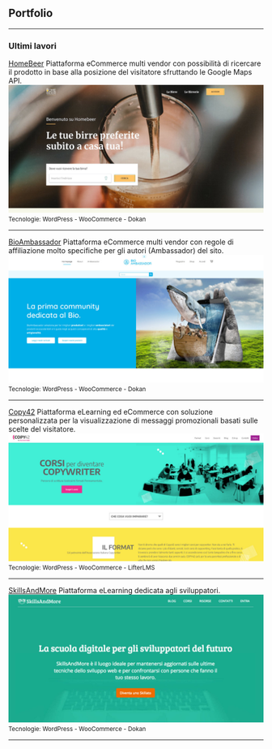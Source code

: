 ## Portfolio

---

### Ultimi lavori

[HomeBeer](/works/homebeer)
Piattaforma eCommerce multi vendor con possibilità di ricercare il prodotto in base alla posizione del visitatore sfruttando le Google Maps API.
<img src="images/homebeer.jpg?raw=true"/>
<small>Tecnologie: WordPress - WooCommerce - Dokan</small>

---
[BioAmbassador](/works/bioambassador)
Piattaforma eCommerce multi vendor con regole di affiliazione molto specifiche per gli autori (Ambassador) del sito.
<img src="images/bioambassador.jpg?raw=true"/>
<small>Tecnologie: WordPress - WooCommerce - Dokan</small>

---
[Copy42](/works/copy42)
Piattaforma eLearning ed eCommerce con soluzione personalizzata per la visualizzazione di messaggi promozionali basati sulle scelte del visitatore.
<img src="images/copy42.jpg?raw=true"/>
<small>Tecnologie: WordPress - WooCommerce - LifterLMS</small>

---
[SkillsAndMore](/works/skillsandmore)
Piattaforma eLearning dedicata agli sviluppatori.
<img src="images/skillsandmore.jpg?raw=true"/>
<small>Tecnologie: WordPress - WooCommerce - Dokan</small>

---
